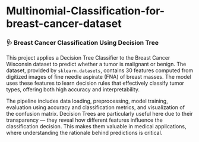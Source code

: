 # Multinomial-Classification-for-breast-cancer-dataset

### 🩺 Breast Cancer Classification Using Decision Tree

This project applies a Decision Tree Classifier to the Breast Cancer Wisconsin dataset to predict whether a tumor is malignant or benign. The dataset, provided by `sklearn.datasets`, contains 30 features computed from digitized images of fine needle aspirate (FNA) of breast masses. The model uses these features to learn decision rules that effectively classify tumor types, offering both high accuracy and interpretability.

The pipeline includes data loading, preprocessing, model training, evaluation using accuracy and classification metrics, and visualization of the confusion matrix. Decision Trees are particularly useful here due to their transparency — they reveal how different features influence the classification decision. This makes them valuable in medical applications, where understanding the rationale behind predictions is critical.


